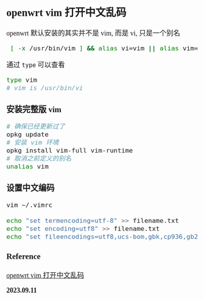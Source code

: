 <font size=4 face='楷体'>

## openwrt vim 打开中文乱码

openwrt 默认安装的其实并不是 vim, 而是 vi, 只是一个别名

```bash
 [ -x /usr/bin/vim ] && alias vi=vim || alias vim=vi
```

通过 `type` 可以查看

```bash
type vim
# vim is /usr/bin/vi
```

### 安装完整版 vim

```bash
# 确保已经更新过了
opkg update
# 安装 vim 环境
opkg install vim-full vim-runtime
# 取消之前定义的别名
unalias vim
```

### 设置中文编码

```bash
vim ~/.vimrc

echo "set termencoding=utf-8" >> filename.txt
echo "set encoding=utf8" >> filename.txt
echo "set fileencodings=utf8,ucs-bom,gbk,cp936,gb2312,gb18030" >> filename.txt
```

### Reference

[openwrt vim 打开中文乱码](https://blog.csdn.net/huangfu6long/article/details/124888878)

**2023.09.11**
